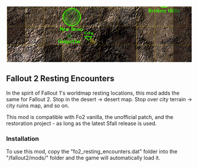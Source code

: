 <p align="center"><img src="fo2_resting_encounters.png" alt="Fallout 2 Resting Encounters"/></p>

Fallout 2 Resting Encounters
------------------

In the spirit of Fallout 1's worldmap resting locations, this mod adds the same for Fallout 2. Stop in the desert -> desert map. Stop over city terrain -> city ruins map, and so on. 

This mod is compatible with Fo2 vanilla, the unofficial patch, and the restoration project - as long as the latest Sfall release is used. 

### Installation
To use this mod, copy the "fo2_resting_encounters.dat" folder into the "/fallout2/mods/" folder and the game will automatically load it.
